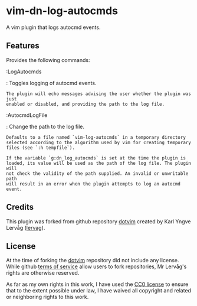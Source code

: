 # vim-dn-log-autocmds

A vim plugin that logs autocmd events.

## Features

Provides the following commands:

\:LogAutocmds

:   Toggles logging of autocmd events.

    The plugin will echo messages advising the user whether the plugin was just
    enabled or disabled, and providing the path to the log file.

\:AutocmdLogFile

:   Change the path to the log file.

    Defaults to a file named `vim-log-autocmds` in a temporary directory
    selected according to the algorithm used by vim for creating temporary
    files (see `:h tempfile`).

    If the variable `g:dn_log_autocmds` is set at the time the plugin is
    loaded, its value will be used as the path of the log file. The plugin will
    not check the validity of the path supplied. An invalid or unwritable path
    will result in an error when the plugin attempts to log an autocmd event.

## Credits ##

This plugin was forked from github repository
[dotvim](https://github.com/lervag/dotvim) created by Karl Yngve Lervåg
([lervag](mailto:karl.yngve+git@gmail.com)).

## License ##

At the time of forking the [dotvim](https://github.com/lervag/dotvim)
repository did not include any license. While github [terms of
service](https://help.github.com/articles/github-terms-of-service/) allow users
to fork repositories, Mr Lervåg's rights are otherwise reserved.

As far as my own rights in this work, I have used the [CC0
license](http://creativecommons.org/publicdomain/zero/1.0/) to ensure that to
the extent possible under law, I have waived all copyright and related or
neighboring rights to this work.
